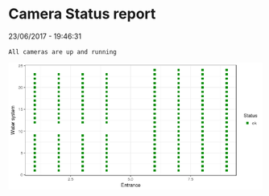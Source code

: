 Camera Status report
================
23/06/2017 - 19:46:31

    All cameras are up and running

![](camreport_files/figure-markdown_github/unnamed-chunk-2-1.png)
